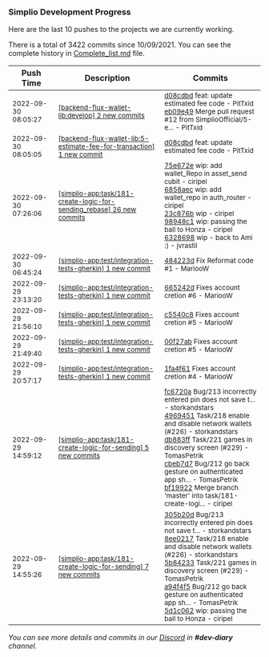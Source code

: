 
### Simplio Development Progress

Here are the last 10 pushes to the projects we are currently working.

There is a total of 3422 commits since 10/09/2021. You can see the complete history in
 [Complete_list.md](Complete_list.md) file.

| Push Time | Description | Commits |
| --- | --- | --- |
| <sub>2022-09-30 08:05:27</sub> | <sub>[[backend-flux-wallet-lib:develop] 2 new commits](https://github.com/SimplioOfficial/backend-flux-wallet-lib/compare/dee1ff641872...eb09e497a399)</sub> | <sub>[d08cdbd](https://github.com/SimplioOfficial/backend-flux-wallet-lib/commit/d08cdbd5cd011701b5ae1c8d3a997613541f5d67) feat: update estimated fee code - PitTxid<br>[eb09e49](https://github.com/SimplioOfficial/backend-flux-wallet-lib/commit/eb09e497a399667732066a259b01fb2ec4676b49) Merge pull request #12 from SimplioOfficial/5-e... - PitTxid</sub> |
| <sub>2022-09-30 08:05:05</sub> | <sub>[[backend-flux-wallet-lib:5\-estimate\-fee\-for\-transaction] 1 new commit](https://github.com/SimplioOfficial/backend-flux-wallet-lib/commit/d08cdbd5cd011701b5ae1c8d3a997613541f5d67)</sub> | <sub>[d08cdbd](https://github.com/SimplioOfficial/backend-flux-wallet-lib/commit/d08cdbd5cd011701b5ae1c8d3a997613541f5d67) feat: update estimated fee code - PitTxid</sub> |
| <sub>2022-09-30 07:26:06</sub> | <sub>[[simplio-app:task/181\-create\-logic\-for\-sending\_rebase] 26 new commits](https://github.com/SimplioOfficial/simplio-app/compare/75e672e49a8b^...8ab67e715483)</sub> | <sub>[75e672e](https://github.com/SimplioOfficial/simplio-app/commit/75e672e49a8bd327a9ca3dd8f2a48ec98b8cbc37) wip: add wallet_Repo in asset_send cubit - ciripel<br>[6858aec](https://github.com/SimplioOfficial/simplio-app/commit/6858aecf6a7de65143a70f6f8b015b811dc4a659) wip: add wallet_repo in auth_router - ciripel<br>[23c876b](https://github.com/SimplioOfficial/simplio-app/commit/23c876bada0b938d59913ccd9392aa8b83ee67dc) wip - ciripel<br>[98948c1](https://github.com/SimplioOfficial/simplio-app/commit/98948c1249c4f9e068ff3e868405f30b16e4637f) wip: passing the ball to Honza - ciripel<br>[6328698](https://github.com/SimplioOfficial/simplio-app/commit/6328698eff20df635ffc3a4d41dd7c01fcb2eb99) wip - back to Ami :) - jvrastil</sub> |
| <sub>2022-09-30 06:45:24</sub> | <sub>[[simplio-app:test/integration\-tests\-gherkin] 1 new commit](https://github.com/SimplioOfficial/simplio-app/commit/484223d2ab97b5f6eababba0c37eeefd4f232ac2)</sub> | <sub>[484223d](https://github.com/SimplioOfficial/simplio-app/commit/484223d2ab97b5f6eababba0c37eeefd4f232ac2) Fix Reformat code #1 - MariooW</sub> |
| <sub>2022-09-29 23:13:20</sub> | <sub>[[simplio-app:test/integration\-tests\-gherkin] 1 new commit](https://github.com/SimplioOfficial/simplio-app/commit/665242d354dffd2673725ff71af6aa5b58091697)</sub> | <sub>[665242d](https://github.com/SimplioOfficial/simplio-app/commit/665242d354dffd2673725ff71af6aa5b58091697) Fixes account cretion #6 - MariooW</sub> |
| <sub>2022-09-29 21:56:10</sub> | <sub>[[simplio-app:test/integration\-tests\-gherkin] 1 new commit](https://github.com/SimplioOfficial/simplio-app/commit/c5540c814c7216f480bf7013182615daf04bf2a2)</sub> | <sub>[c5540c8](https://github.com/SimplioOfficial/simplio-app/commit/c5540c814c7216f480bf7013182615daf04bf2a2) Fixes account cretion #5 - MariooW</sub> |
| <sub>2022-09-29 21:49:40</sub> | <sub>[[simplio-app:test/integration\-tests\-gherkin] 1 new commit](https://github.com/SimplioOfficial/simplio-app/commit/00f27abe73fceaaf73538d68d18ec3562bbb2514)</sub> | <sub>[00f27ab](https://github.com/SimplioOfficial/simplio-app/commit/00f27abe73fceaaf73538d68d18ec3562bbb2514) Fixes account cretion #5 - MariooW</sub> |
| <sub>2022-09-29 20:57:17</sub> | <sub>[[simplio-app:test/integration\-tests\-gherkin] 1 new commit](https://github.com/SimplioOfficial/simplio-app/commit/1fa4f61d62e30138ded0070c45eb24eacb2d64af)</sub> | <sub>[1fa4f61](https://github.com/SimplioOfficial/simplio-app/commit/1fa4f61d62e30138ded0070c45eb24eacb2d64af) Fixes account cretion #4 - MariooW</sub> |
| <sub>2022-09-29 14:59:12</sub> | <sub>[[simplio-app:task/181\-create\-logic\-for\-sending] 5 new commits](https://github.com/SimplioOfficial/simplio-app/compare/7fb98f922d4d...bf199223a72f)</sub> | <sub>[fc6720a](https://github.com/SimplioOfficial/simplio-app/commit/fc6720a9ea8a4bb5743a8eac8343f64c804998d0) Bug/213 incorrectly entered pin does not save t... - storkandstars<br>[4969451](https://github.com/SimplioOfficial/simplio-app/commit/4969451f07d745a2f3220ec57d0d0ed8d533998a) Task/218 enable and disable network wallets (#226) - storkandstars<br>[db883ff](https://github.com/SimplioOfficial/simplio-app/commit/db883ff633bd8815e23655523bfc165310bd1914) Task/221 games in discovery screen (#229) - TomasPetrik<br>[cbeb7d7](https://github.com/SimplioOfficial/simplio-app/commit/cbeb7d75cadc4eb5f51bfd554c40a1ed2f1b0c64) Bug/212 go back gesture on authenticated app sh... - TomasPetrik<br>[bf19922](https://github.com/SimplioOfficial/simplio-app/commit/bf199223a72f13f1418407c3e1420b62d02a6dde) Merge branch 'master' into task/181-create-logi... - ciripel</sub> |
| <sub>2022-09-29 14:55:26</sub> | <sub>[[simplio-app:task/181\-create\-logic\-for\-sending] 7 new commits](https://github.com/SimplioOfficial/simplio-app/compare/9761ac005f66...7fb98f922d4d)</sub> | <sub>[305b20d](https://github.com/SimplioOfficial/simplio-app/commit/305b20dabafa7ac4ba27d6f655dfd2a0d3f45ca1) Bug/213 incorrectly entered pin does not save t... - storkandstars<br>[8ee0217](https://github.com/SimplioOfficial/simplio-app/commit/8ee0217c28e64cf4b493327d243cbe0ac76379d5) Task/218 enable and disable network wallets (#226) - storkandstars<br>[5b84233](https://github.com/SimplioOfficial/simplio-app/commit/5b842330d3f61d0ef9f63d2db1d3975fa68971c1) Task/221 games in discovery screen (#229) - TomasPetrik<br>[a94f4f5](https://github.com/SimplioOfficial/simplio-app/commit/a94f4f598918155832a96fa7ed0a0fc556d89f96) Bug/212 go back gesture on authenticated app sh... - TomasPetrik<br>[5d1c062](https://github.com/SimplioOfficial/simplio-app/commit/5d1c0622442673594db7db2a3bbd14939b05f1ff) wip: passing the ball to Honza - ciripel</sub> |

_You can see more details and commits in our [Discord](https://discord.gg/aKhjuwZmdP) in **#dev-diary** channel._
